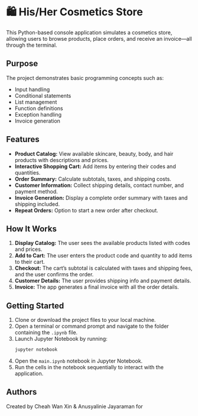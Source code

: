 # 🛍️ His/Her Cosmetics Store

This Python-based console application simulates a cosmetics store, allowing users to browse products, place orders, and receive an invoice—all through the terminal.

## Purpose  
The project demonstrates basic programming concepts such as:
- Input handling
- Conditional statements
- List management
- Function definitions
- Exception handling
- Invoice generation

## Features  
- **Product Catalog:** View available skincare, beauty, body, and hair products with descriptions and prices.
- **Interactive Shopping Cart:** Add items by entering their codes and quantities. 
- **Order Summary:** Calculate subtotals, taxes, and shipping costs.
- **Customer Information:** Collect shipping details, contact number, and payment method.
- **Invoice Generation:** Display a complete order summary with taxes and shipping included.
- **Repeat Orders:** Option to start a new order after checkout.

## How It Works  
1. **Display Catalog:** The user sees the available products listed with codes and prices.  
2. **Add to Cart:** The user enters the product code and quantity to add items to their cart.  
3. **Checkout:** The cart’s subtotal is calculated with taxes and shipping fees, and the user confirms the order.  
4. **Customer Details:** The user provides shipping info and payment details.  
5. **Invoice:** The app generates a final invoice with all the order details.

## Getting Started  
1. Clone or download the project files to your local machine.
2. Open a terminal or command prompt and navigate to the folder containing the `.ipynb` file.
3. Launch Jupyter Notebook by running:
   ```bash
   jupyter notebook
4. Open the `main.ipynb` notebook in Jupyter Notebook.
5. Run the cells in the notebook sequentially to interact with the application.

## Authors
Created by Cheah Wan Xin & Anusyalinie Jayaraman for 
